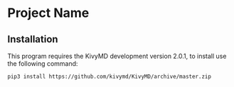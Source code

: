 # Project Name

## Installation

This program requires the KivyMD development version 2.0.1, to install use the following command:

```bash
pip3 install https://github.com/kivymd/KivyMD/archive/master.zip
```
